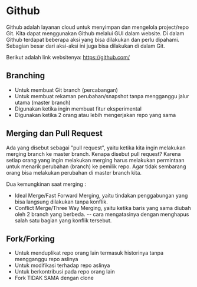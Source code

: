 # Github
Github adalah layanan cloud untuk menyimpan dan mengelola project/repo Git. Kita dapat menggunakan Github melalui GUI dalam website. Di dalam Github terdapat beberapa aksi yang bisa dilakukan dan perlu dipahami. Sebagian besar dari aksi-aksi ini juga bisa dilakukan di dalam Git.

Berikut adalah link websitenya:
https://github.com/

## Branching
- Untuk membuat Git branch (percabangan)
- Untuk membuat rekaman perubahan/snapshot tanpa mengganggu jalur utama (master branch)
- Digunakan ketika ingin membuat fitur eksperimental
- Digunakan ketika 2 orang atau lebih mengerjakan repo yang sama

## Merging dan Pull Request
Ada yang disebut sebagai "pull request", yaitu ketika kita ingin melakukan merging branch ke master branch.
Kenapa disebut pull request? Karena setiap orang yang ingin melakukan merging harus melakukan permintaan untuk menarik perubahan (branch) ke pemilik repo. Agar tidak sembarang orang bisa melakukan perubahan di master branch kita.

Dua kemungkinan saat merging :
- Ideal Merge/Fast Forward Merging, yaitu tindakan penggabungan yang bisa langsung dilakukan tanpa konflik.
- Conflict Merge/Three Way Merging, yaitu ketika baris yang sama diubah oleh 2 branch yang berbeda.
-- cara mengatasinya dengan menghapus salah satu bagian yang konflik tersebut.

## Fork/Forking
- Untuk menduplikat repo orang lain termasuk historinya tanpa mengganggu repo aslinya
- Untuk modifikasi terhadap repo aslinya
- Untuk berkontribusi pada repo orang lain
- Fork TIDAK SAMA dengan clone